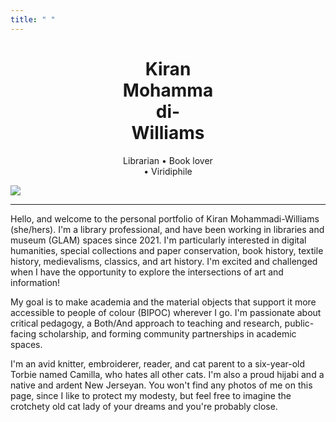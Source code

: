 ```yaml
---
title: " "
---
```

<style>
  .welcome-div {
    text-align:center;
    margin-right: 35%;
    margin-left:35%;
    }
</style>

<div class="welcome-div">
  
# Kiran Mohammadi-Williams
Librarian • Book lover • Viridiphile

</div>

<img src="https://kam535.github.io/vigilant-barnacle/assets/img/banner.png">
<hr>
Hello, and welcome to the personal portfolio of Kiran Mohammadi-Williams (she/hers). I'm a library professional, and have been working in libraries and museum (GLAM) spaces since 2021. I'm particularly interested in digital humanities, special collections and paper conservation, book history, textile history, medievalisms, classics, and art history. I'm excited and challenged when I have the opportunity to explore the intersections of art and information!

My goal is to make academia and the material objects that support it more accessible to people of colour (BIPOC) wherever I go. I'm passionate about critical pedagogy, a Both/And approach to teaching and research, public-facing scholarship, and forming community partnerships in academic spaces.

I'm an avid knitter, embroiderer, reader, and cat parent to a six-year-old Torbie named Camilla, who hates all other cats. I'm also a proud hijabi and a native and ardent New Jerseyan. You won't find any photos of me on this page, since I like to protect my modesty, but feel free to imagine the crotchety old cat lady of your dreams and you're probably close.
